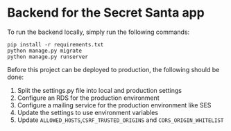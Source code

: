 # Backend for the Secret Santa app

To run the backend locally, simply run the following commands:

```
pip install -r requirements.txt
python manage.py migrate
python manage.py runserver
```

Before this project can be deployed to production, the following should be done:

1. Split the settings.py file into local and production settings
2. Configure an RDS for the production environment
3. Configure a mailing service for the production environment like SES
4. Update the settings to use environment variables
5. Update `ALLOWED_HOSTS`,`CSRF_TRUSTED_ORIGINS` and `CORS_ORIGIN_WHITELIST`